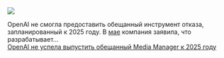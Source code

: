 <!--2025-01-01 19:07:47-->
<div class="yb">
  <div class="rss smaller1"><img src="https://habrastorage.org/getpro/habr/upload_files/e87/039/14a/e8703914a245565dc682a5d3cbea58f8.jpg" /><p>OpenAI не смогла предоставить обещанный инструмент отказа, запланированный к 2025 году. В <a href="https://techcrunch.com/2024/05/07/openai-says-its-building-a-tool-to-let-content-creators-opt-out-of-ai-training/">мае</a> компания заявила, что разрабатывает... <br><a class="light" href="https://habr.com/ru/companies/bothub/news/871198/?utm_source=habrahabr&utm_medium=rss&utm_campaign=871198">OpenAI не успела выпустить обещанный Media Manager к 2025 году</a></div>
</div>
